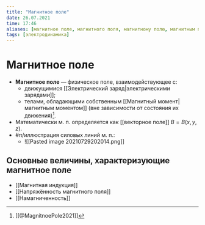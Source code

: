 ```yaml
---
title: "Магнитное поле"
date: 26.07.2021
time: 17:46
aliases: [магнитное поле, магнитного поля, магнитному полю, магнитным полем, магнитном поле]
tags: [электродинамика]
---
```


# Магнитное поле

- **Магнитное поле** — физическое поле, взаимодействующее с:
	- движущимися [[Электрический заряд|электрическими зарядами]];
	- телами, обладающими собственным [[Магнитный момент|магнитным моментом]] (вне зависимости от состояния их движения)[^1].
- Математически м. п. определяется как [[векторное поле]] $B=B(x,y,z)$.
- #π/иллюстрация силовых линий м. п.:
	- ![[Pasted image 20210729202014.png]]

## Основные величины, характеризующие магнитное поле 

- [[Магнитная индукция]]
- [[Напряжённость магнитного поля]]
- [[Намагниченность]]


[^1]: [[@MagnitnoePole2021]]